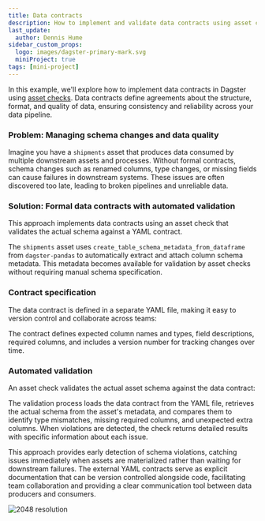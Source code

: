```yaml
---
title: Data contracts
description: How to implement and validate data contracts using asset checks.
last_update:
  author: Dennis Hume
sidebar_custom_props:
  logo: images/dagster-primary-mark.svg
  miniProject: true
tags: [mini-project]
---
```


In this example, we'll explore how to implement data contracts in Dagster using [asset checks](/guides/test/asset-checks). Data contracts define agreements about the structure, format, and quality of data, ensuring consistency and reliability across your data pipeline.

### Problem: Managing schema changes and data quality

Imagine you have a `shipments` asset that produces data consumed by multiple downstream assets and processes. Without formal contracts, schema changes such as renamed columns, type changes, or missing fields can cause failures in downstream systems. These issues are often discovered too late, leading to broken pipelines and unreliable data.

### Solution: Formal data contracts with automated validation

This approach implements data contracts using an asset check that validates the actual schema against a YAML contract.

<CodeExample
  path="docs_projects/project_mini/src/project_mini/defs/data_contracts/assets.py"
  language="python"
  title="src/project_mini/defs/data_contracts/assets.py"
  startAfter="start_asset"
  endBefore="end_asset"
/>

The `shipments` asset uses `create_table_schema_metadata_from_dataframe` from `dagster-pandas` to automatically extract and attach column schema metadata. This metadata becomes available for validation by asset checks without requiring manual schema specification.

### Contract specification

The data contract is defined in a separate YAML file, making it easy to version control and collaborate across teams:

<CodeExample
  path="docs_projects/project_mini/src/project_mini/defs/data_contracts/shipments_contract.yaml"
  language="yaml"
  title="src/project_mini/defs/data_contracts/shipments_contract.yaml"
/>

The contract defines expected column names and types, field descriptions, required columns, and includes a version number for tracking changes over time.

### Automated validation

An asset check validates the actual asset schema against the data contract:

<CodeExample
  path="docs_projects/project_mini/src/project_mini/defs/data_contracts/assets.py"
  language="python"
  title="src/project_mini/defs/data_contracts/asset_checks.py"
  startAfter="start_asset_check"
  endBefore="end_asset_check"
/>

The validation process loads the data contract from the YAML file, retrieves the actual schema from the asset's metadata, and compares them to identify type mismatches, missing required columns, and unexpected extra columns. When violations are detected, the check returns detailed results with specific information about each issue.

This approach provides early detection of schema violations, catching issues immediately when assets are materialized rather than waiting for downstream failures. The external YAML contracts serve as explicit documentation that can be version controlled alongside code, facilitating team collaboration and providing a clear communication tool between data producers and consumers.

![2048 resolution](/images/examples/data-contracts/catalog_asset_check.png)
